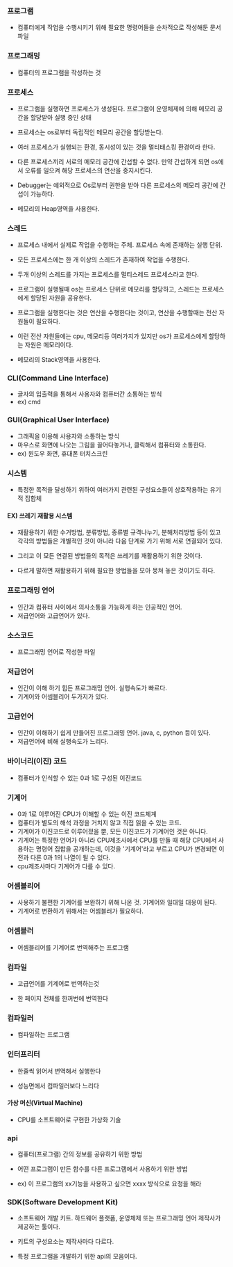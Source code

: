 ### 프로그램

* 컴퓨터에게 작업을 수행시키기 위해 필요한 명령어들을 순차적으로 작성해둔 문서파일

### 프로그래밍

* 컴퓨터의 프로그램을 작성하는 것

### 프로세스 

* 프로그램을 실행하면 프로세스가 생성된다. 프로그램이 운영체제에 의해 메모리 공간을 할당받아 실행 중인 상태

* 프로세스는 os로부터 독립적인 메모리 공간을 할당받는다.

* 여러 프로세스가 실행되는 환경, 동시성이 있는 것을 멀티태스킹 환경이라 한다.

* 다른 프로세스끼리 서로의 메모리 공간에 간섭할 수 없다. 만약 간섭하게 되면 os에서 오류를 일으켜 해당 프로세스의 연산을 중지시킨다.

* Debugger는 예외적으로 Os로부터 권한을 받아 다른 프로세스의 메모리 공간에 간섭이 가능하다.

* 메모리의 Heap영역을 사용한다.

### 스레드 

* 프로세스 내에서 실제로 작업을 수행하는 주체. 프로세스 속에 존재하는 실행 단위.

* 모든 프로세스에는 한 개 이상의 스레드가 존재하여 작업을 수행한다.

* 두개 이상의 스레드를 가지는 프로세스를 멀티스레드 프로세스라고 한다.

* 프로그램이 실행될때 os는 프로세스 단위로 메모리를 할당하고, 스레드는 프로세스에게 할당된 자원을 공유한다.

* 프로그램을 실행한다는 것은 연산을 수행한다는 것이고, 연산을 수행할때는 전산 자원들이 필요하다.

* 이런 전산 자원들에는 cpu, 메모리등 여러가지가 있지만 os가 프로세스에게 할당하는 자원은 메모리이다.

* 메모리의 Stack영역을 사용한다.

### CLI(Command Line Interface)

* 글자의 입출력을 통해서 사용자와 컴퓨터간 소통하는 방식
* ex) cmd

### GUI(Graphical User Interface)

* 그래픽을 이용해 사용자와 소통하는 방식
* 마우스로 화면에 나오는 그림을 끌어다놓거나, 클릭해서 컴퓨터와 소통한다.
* ex) 윈도우 화면, 휴대폰 터치스크린

### 시스템

* 특정한 목적을 달성하기 위하여 여러가지 관련된 구성요소들이 상호작용하는 유기적 집합체

#### EX) 쓰레기 재활용 시스템 

* 재활용하기 위한 수거방법, 분류방법, 종류별 규격나누기, 분해처리방법 등이 있고 각각의 방법들은 개별적인 것이 아니라 다음 단계로 가기 위해 서로 연결되어 있다.

* 그리고 이 모든 연결된 방법들의 목적은 쓰레기를 재활용하기 위한 것이다. 

* 다르게 말하면 재활용하기 위해 필요한 방법들을 모아 뭉쳐 놓은 것이기도 하다.

### 프로그래밍 언어 

* 인간과 컴퓨터 사이에서 의사소통을 가능하게 하는 인공적인 언어.
* 저급언어와 고급언어가 있다.

### 소스코드 

* 프로그래밍 언어로 작성한 파일

### 저급언어 

* 인간이 이해 하기 힘든 프로그래밍 언어. 실행속도가 빠르다.
* 기계어와 어셈블리어 두가지가 있다.

### 고급언어 

* 인간이 이해하기 쉽게 만들어진 프로그래밍 언어. java, c, python 등이 있다.
* 저급언어에 비해 실행속도가 느리다.

### 바이너리(이진) 코드 

* 컴퓨터가 인식할 수 있는 0과 1로 구성된 이진코드

### 기계어 

* 0과 1로 이루어진 CPU가 이해할 수 있는 이진 코드체계
* 컴퓨터가 별도의 해석 과정을 거치지 않고 직접 읽을 수 있는 코드. 
* 기계어가 이진코드로 이루어졌을 뿐, 모든 이진코드가 기계어인 것은 아니다.
* 기계어는 특정한 언어가 아니라 CPU제조사에서 CPU를 만들 때 해당 CPU에서 사용하는 명령어 집합을 공개하는데, 이것을 '기계어'라고 부르고 CPU가 변경되면 이전과 다른 0과 1의 나열이 될 수 있다. 
* cpu제조사마다 기계어가 다를 수 있다.

### 어셈블리어 

* 사용하기 불편한 기계어를 보완하기 위해 나온 것. 기계어와 일대일 대응이 된다.
* 기계어로 변환하기 위해서는 어셈블러가 필요하다.

### 어셈블러 

* 어셈블리어를 기계어로 번역해주는 프로그램

### 컴파일 

* 고급언어를 기계어로 번역하는것

* 한 페이지 전체를 한꺼번에 번역한다

### 컴파일러 

* 컴파일하는 프로그램

### 인터프리터

* 한줄씩 읽어서 번역해서 실행한다

* 성능면에서 컴파일러보다 느리다

#### 가상 머신(Virtual Machine)

* CPU를 소프트웨어로 구현한 가상화 기술

### api 

* 컴퓨터(프로그램) 간의 정보를 공유하기 위한 방법

* 어떤 프로그램이 만든 함수를 다른 프로그램에서 사용하기 위한 방법

* ex) 이 프로그램의 xx기능을 사용하고 싶으면 xxxx 방식으로 요청을 해라


### SDK(Software Development Kit)

* 소프트웨어 개발 키트. 하드웨어 플랫폼, 운영체제 또는 프로그래밍 언어 제작사가 제공하는 툴이다.

* 키트의 구성요소는 제작사마다 다르다.

* 특정 프로그램을 개발하기 위한 api의 모음이다.
